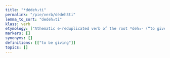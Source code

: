 ```yaml
---
title: "*dédeh₃ti"
permalink: "/pie/verb/dédeh3ti"
lemma_to_sort: "dedeh₃ti"
klass: verb
etymology: ["Athematic e-reduplicated verb of the root *deh₃- (“to give”)."]
markers: []
synonyms: []
definitions: [["to be giving"]]
topics: []
---
```

